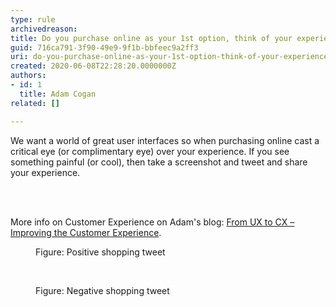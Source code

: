 ```yaml
---
type: rule
archivedreason: 
title: Do you purchase online as your 1st option, think of your experience, and have a voice?
guid: 716ca791-3f90-49e9-9f1b-bbfeec9a2ff3
uri: do-you-purchase-online-as-your-1st-option-think-of-your-experience-and-have-a-voice
created: 2020-06-08T22:28:20.0000000Z
authors:
- id: 1
  title: Adam Cogan
related: []

---
```



<p class="ssw15-rteElement-P">​We want a world of great user interfaces so when purchasing online cast a critical eye (or complimentary eye) over your experience. If you see something painful (or cool), then take a screenshot and tweet and share your experience.​<br></p>
<br><excerpt class='endintro'></excerpt><br>
<p>More info on Customer Experience on Adam's blog&#58;&#160;<a href="https&#58;//adamcogan.com/2017/11/08/from-ux-to-cx-improving-the-customer-experience/">From UX to CX – Improving the Customer Experience</a>.&#160;&#160;<br></p><div class="ms-rtestate-read ms-rte-wpbox"><div class="ms-rtestate-notify  ms-rtestate-read 0c9f81c0-e014-49fb-a9e0-804418b553fe" id="div_0c9f81c0-e014-49fb-a9e0-804418b553fe"></div><div id="vid_0c9f81c0-e014-49fb-a9e0-804418b553fe" style="display&#58;none;"></div></div><dd class="ssw15-rteElement-FigureNormal">​Figure&#58; Positive shopping tweet</dd><p><br></p><div class="ms-rtestate-read ms-rte-wpbox"><div class="ms-rtestate-notify  ms-rtestate-read 85efad38-5de3-4831-85f7-47d4a53bf3db" id="div_85efad38-5de3-4831-85f7-47d4a53bf3db"></div><div id="vid_85efad38-5de3-4831-85f7-47d4a53bf3db" style="display&#58;none;"></div></div><dd class="ssw15-rteElement-FigureNormal">​Figure&#58; Negative shopping tweet<br><br></dd>


